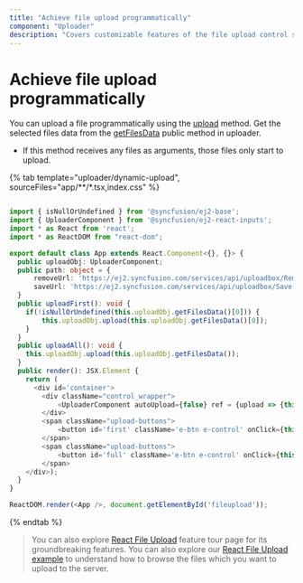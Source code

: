 ```yaml
---
title: "Achieve file upload programmatically"
component: "Uploader"
description: "Covers customizable features of the file upload control such as a preview image, invisible upload, progress bar, sort the file list and more."
---
```


# Achieve file upload programmatically

You can upload a file programmatically using the [upload](../../api/uploader/#upload) method.
Get the selected files data from the [getFilesData](../../api/uploader/#getfilesdata) public method in uploader.

* If this method receives any files as arguments, those files only start to upload.

{% tab template="uploader/dynamic-upload", sourceFiles="app/**/*.tsx,index.css" %}

```typescript

import { isNullOrUndefined } from '@syncfusion/ej2-base';
import { UploaderComponent } from '@syncfusion/ej2-react-inputs';
import * as React from 'react';
import * as ReactDOM from "react-dom";

export default class App extends React.Component<{}, {}> {
  public uploadObj: UploaderComponent;
  public path: object = {
      removeUrl: 'https://ej2.syncfusion.com/services/api/uploadbox/Remove',
      saveUrl: 'https://ej2.syncfusion.com/services/api/uploadbox/Save'
  }
  public uploadFirst(): void {
    if(!isNullOrUndefined(this.uploadObj.getFilesData()[0])) {
        this.uploadObj.upload(this.uploadObj.getFilesData()[0]);
    }
  }
  public uploadAll(): void {
    this.uploadObj.upload(this.uploadObj.getFilesData());
  }
  public render(): JSX.Element {
    return (
      <div id='container'>
        <div className="control_wrapper">
            <UploaderComponent autoUpload={false} ref = {upload => {this.uploadObj = upload !}} asyncSettings={this.path} />
        </div>
        <span className="upload-buttons">
            <button id='first' className='e-btn e-control' onClick={this.uploadFirst = this.uploadFirst.bind(this)}>Upload first file</button>
        </span>
        <span className="upload-buttons">
            <button id='full' className='e-btn e-control' onClick={this.uploadAll = this.uploadAll.bind(this)}>Upload all files</button>
        </span>
    </div>);
  }
}

ReactDOM.render(<App />, document.getElementById('fileupload'));
```

{% endtab %}

>You can also explore [React File Upload](https://www.syncfusion.com/react-ui-components/react-file-upload) feature tour page for its groundbreaking features. You can also explore our [React File Upload example](https://ej2.syncfusion.com/react/demos/#/material/uploader/default) to understand how to browse the files which you want to upload to the server.
